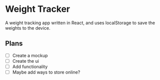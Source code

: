 # Weight Tracker

A weight tracking app written in React, and uses localStorage to save the weights to the device.

## Plans
* [ ] Create a mockup
* [ ] Create the ui
* [ ] Add functionality
* [ ] Maybe add ways to store online?